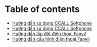 # Table of contents

* [Hướng dẫn sử dụng CCALL Softphone](README.md)
* [Hướng dẫn sử dụng CCALL Softphone](huong-dan-su-dung-ccall-softphone.md)
* [Hướng dẫn lắp đặt điện thoại Fanvil](huong-dan-lap-dat-dien-thoai-fanvil.md)
* [Hướng dẫn cấu hình điện thoại Fanvil](huong-dan-cau-hinh-dien-thoai-fanvil.md)

